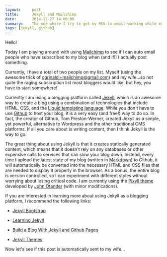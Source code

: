 ```yaml
---
layout:     post
title:      Jekyll and Mailchimp
date:       2014-12-27 14:00:00
summary:    The one where I try to get my RSS-to-email working while explaining what Jekyll is.
tags: [jekyll, github]
---
```


Hello!

Today I am playing around with using <a href="http://www.mailchimp.com">Mailchimp</a> to see if I can auto email people who have subscribed to my blog when (and if!) I actually post something.

Currently, I have a total of two people on my list. Myself (using the awesome trick of <a href="mailto:cgrinaldi+mailchimp@gmail.com">cgrinaldi+mailchimp@gmail.com</a>) and my wife...so not quite the raging subscription list most bloggers would like, but hey, you have to start somewhere!

Currently I am using a blogging platform called <a href="http://jekyllrb.com/">Jekyll</a>, which is an awesome way to create a blog using a combination of technologies that include HTML, CSS, and the <a href="http://liquidmarkup.org/">Liquid templating language</a>. While you don't have to use <a href="http://www.github.com">Github</a> to host your blog, it is a very easy (and free!) way to do so. In fact, the creator of Github, Tom Preston-Werner, created Jekyll as a simple, yet powerful, alternative to Wordpress and the other traditional CMS platforms. If all you care about is writing content, then I think Jekyll is the way to go.

The great thing about using Jekyll is that it creates statically generated content, which means that it doesn't rely on any databases or other expensive calls to services that can slow your blog down. Instead, every time I upload the latest state of my blog (written in <a href="http://en.wikipedia.org/wiki/Markdownmarkdown">Markdown</a>) to Github, it will automatically be converted into the necessary HTML and CSS files that are needed to display it properly in the browser. As a bonus, the entire blog is version controlled, so I can experiment with different styles without worrying about losing critical code. I am currently using the [Pixyll theme](https://github.com/johnotander/pixyll) developed by [John Otander](http://johnotander.com/) (with minor modifications).

If you are interested in learning more about using Jekyll as a blogging platform, I recommend the following links:

* [Jekyll Bootstrap](http://jekyllbootstrap.com/lessons/jekyll-introduction.html)

* [Learning Jekyll](http://www.carlboettiger.info/2012/12/30/learning-jekyll.html)

* [Build a Blog With Jekyll and Github Pages](http://www.smashingmagazine.com/2014/08/01/build-blog-jekyll-github-pages/)

* [Jekyll Themes](http://jekyllthemes.org/)

Now let's see if this post is automatically sent to my wife...


